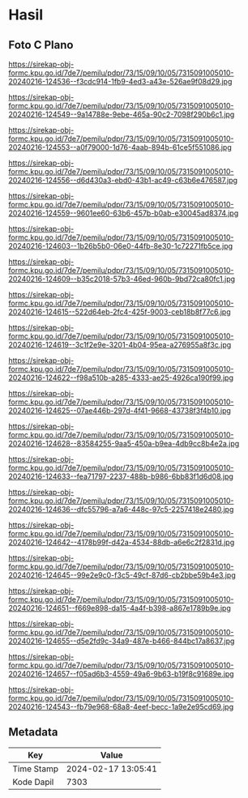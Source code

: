 # Hasil

## Foto C Plano

https://sirekap-obj-formc.kpu.go.id/7de7/pemilu/pdpr/73/15/09/10/05/7315091005010-20240216-124536--f3cdc914-1fb9-4ed3-a43e-526ae9f08d29.jpg

https://sirekap-obj-formc.kpu.go.id/7de7/pemilu/pdpr/73/15/09/10/05/7315091005010-20240216-124549--9a14788e-9ebe-465a-90c2-7098f290b6c1.jpg

https://sirekap-obj-formc.kpu.go.id/7de7/pemilu/pdpr/73/15/09/10/05/7315091005010-20240216-124553--a0f79000-1d76-4aab-894b-61ce5f551086.jpg

https://sirekap-obj-formc.kpu.go.id/7de7/pemilu/pdpr/73/15/09/10/05/7315091005010-20240216-124556--d6d430a3-ebd0-43b1-ac49-c63b6e476587.jpg

https://sirekap-obj-formc.kpu.go.id/7de7/pemilu/pdpr/73/15/09/10/05/7315091005010-20240216-124559--9601ee60-63b6-457b-b0ab-e30045ad8374.jpg

https://sirekap-obj-formc.kpu.go.id/7de7/pemilu/pdpr/73/15/09/10/05/7315091005010-20240216-124603--1b26b5b0-06e0-44fb-8e30-1c72271fb5ce.jpg

https://sirekap-obj-formc.kpu.go.id/7de7/pemilu/pdpr/73/15/09/10/05/7315091005010-20240216-124609--b35c2018-57b3-46ed-960b-9bd72ca80fc1.jpg

https://sirekap-obj-formc.kpu.go.id/7de7/pemilu/pdpr/73/15/09/10/05/7315091005010-20240216-124615--522d64eb-2fc4-425f-9003-ceb18b8f77c6.jpg

https://sirekap-obj-formc.kpu.go.id/7de7/pemilu/pdpr/73/15/09/10/05/7315091005010-20240216-124619--3c1f2e9e-3201-4b04-95ea-a276955a8f3c.jpg

https://sirekap-obj-formc.kpu.go.id/7de7/pemilu/pdpr/73/15/09/10/05/7315091005010-20240216-124622--f98a510b-a285-4333-ae25-4926ca190f99.jpg

https://sirekap-obj-formc.kpu.go.id/7de7/pemilu/pdpr/73/15/09/10/05/7315091005010-20240216-124625--07ae446b-297d-4f41-9668-43738f3f4b10.jpg

https://sirekap-obj-formc.kpu.go.id/7de7/pemilu/pdpr/73/15/09/10/05/7315091005010-20240216-124628--83584255-9aa5-450a-b9ea-4db9cc8b4e2a.jpg

https://sirekap-obj-formc.kpu.go.id/7de7/pemilu/pdpr/73/15/09/10/05/7315091005010-20240216-124633--fea71797-2237-488b-b986-6bb83f1d6d08.jpg

https://sirekap-obj-formc.kpu.go.id/7de7/pemilu/pdpr/73/15/09/10/05/7315091005010-20240216-124636--dfc55796-a7a6-448c-97c5-2257418e2480.jpg

https://sirekap-obj-formc.kpu.go.id/7de7/pemilu/pdpr/73/15/09/10/05/7315091005010-20240216-124642--4178b99f-d42a-4534-88db-a6e6c2f2831d.jpg

https://sirekap-obj-formc.kpu.go.id/7de7/pemilu/pdpr/73/15/09/10/05/7315091005010-20240216-124645--99e2e9c0-f3c5-49cf-87d6-cb2bbe59b4e3.jpg

https://sirekap-obj-formc.kpu.go.id/7de7/pemilu/pdpr/73/15/09/10/05/7315091005010-20240216-124651--f669e898-da15-4a4f-b398-a867e1789b9e.jpg

https://sirekap-obj-formc.kpu.go.id/7de7/pemilu/pdpr/73/15/09/10/05/7315091005010-20240216-124655--d5e2fd9c-34a9-487e-b466-844bc17a8637.jpg

https://sirekap-obj-formc.kpu.go.id/7de7/pemilu/pdpr/73/15/09/10/05/7315091005010-20240216-124657--f05ad6b3-4559-49a6-9b63-b19f8c91689e.jpg

https://sirekap-obj-formc.kpu.go.id/7de7/pemilu/pdpr/73/15/09/10/05/7315091005010-20240216-124543--fb79e968-68a8-4eef-becc-1a9e2e95cd69.jpg


## Metadata

| Key        | Value               |
| ---------- | ------------------- |
| Time Stamp | 2024-02-17 13:05:41 |
| Kode Dapil | 7303                |



